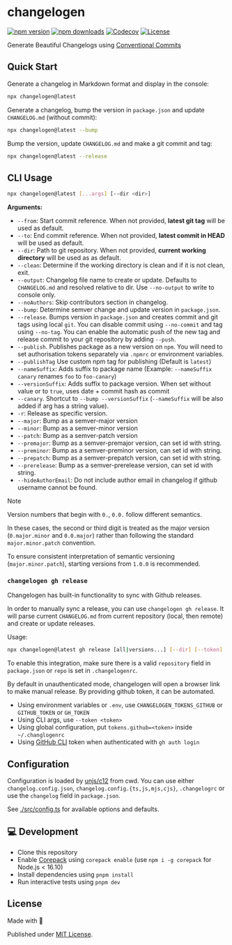 # changelogen

[![npm version][npm-version-src]][npm-version-href]
[![npm downloads][npm-downloads-src]][npm-downloads-href]
[![Codecov][codecov-src]][codecov-href]
[![License][license-src]][license-href]

Generate Beautiful Changelogs using [Conventional Commits](https://www.conventionalcommits.org/en/v1.0.0/)

## Quick Start

Generate a changelog in Markdown format and display in the console:

```sh
npx changelogen@latest
```

Generate a changelog, bump the version in `package.json` and update `CHANGELOG.md` (without commit):

```sh
npx changelogen@latest --bump
```

Bump the version, update `CHANGELOG.md` and make a git commit and tag:

```sh
npx changelogen@latest --release
```

## CLI Usage

```sh
npx changelogen@latest [...args] [--dir <dir>]
```

**Arguments:**

- `--from`: Start commit reference. When not provided, **latest git tag** will be used as default.
- `--to`: End commit reference. When not provided, **latest commit in HEAD** will be used as default.
- `--dir`: Path to git repository. When not provided, **current working directory** will be used as as default.
- `--clean`: Determine if the working directory is clean and if it is not clean, exit.
- `--output`: Changelog file name to create or update. Defaults to `CHANGELOG.md` and resolved relative to dir. Use `--no-output` to write to console only.
- `--noAuthors`: Skip contributors section in changelog.
- `--bump`: Determine semver change and update version in `package.json`.
- `--release`. Bumps version in `package.json` and creates commit and git tags using local `git`. You can disable commit using `--no-commit` and tag using `--no-tag`. You can enable the automatic push of the new tag and release commit to your git repository by adding `--push`.
- `--publish`. Publishes package as a new version on `npm`. You will need to set authorisation tokens separately via `.npmrc` or environment variables.
- `--publishTag` Use custom npm tag for publishing (Default is `latest`)
- `--nameSuffix`: Adds suffix to package name (Example: `--nameSuffix canary` renames `foo` to `foo-canary`)
- `--versionSuffix`: Adds suffix to package version. When set without value or to `true`, uses date + commit hash as commit
- `--canary`. Shortcut to `--bump --versionSuffix` (`--nameSuffix` will be also added if arg has a string value).
- `-r`: Release as specific version.
- `--major`: Bump as a semver-major version
- `--minor`: Bump as a semver-minor version
- `--patch`: Bump as a semver-patch version
- `--premajor`: Bump as a semver-premajor version, can set id with string.
- `--preminor`: Bump as a semver-preminor version, can set id with string.
- `--prepatch`: Bump as a semver-prepatch version, can set id with string.
- `--prerelease`: Bump as a semver-prerelease version, can set id with string.
- `--hideAuthorEmail`: Do not include author email in changelog if github username cannot be found.

> [!NOTE]
> Version numbers that begin with `0.`, `0.0.` follow different semantics.
> 
> In these cases, the second or third digit is treated as the major version (`0.major.minor` and `0.0.major`) rather than following the standard `major.minor.patch` convention.
>
>To ensure consistent interpretation of semantic versioning (`major.minor.patch`), starting versions from `1.0.0` is recommended.

### `changelogen gh release`

Changelogen has built-in functionality to sync with Github releases.

In order to manually sync a release, you can use `changelogen gh release`. It will parse current `CHANGELOG.md` from current repository (local, then remote) and create or update releases.

Usage:

```sh
npx changelogen@latest gh release [all|versions...] [--dir] [--token]
```

To enable this integration, make sure there is a valid `repository` field in `package.json` or `repo` is set in `.changelogenrc`.

By default in unauthenticated mode, changelogen will open a browser link to make manual release. By providing github token, it can be automated.

- Using environment variables or `.env`, use `CHANGELOGEN_TOKENS_GITHUB` or `GITHUB_TOKEN` or `GH_TOKEN`
- Using CLI args, use `--token <token>`
- Using global configuration, put `tokens.github=<token>` inside `~/.changlogenrc`
- Using [GitHub CLI](https://cli.github.com/) token when authenticated with `gh auth login`

## Configuration

Configuration is loaded by [unjs/c12](https://github.com/unjs/c12) from cwd. You can use either `changelog.config.json`, `changelog.config.{ts,js,mjs,cjs}`, `.changelogrc` or use the `changelog` field in `package.json`.

See [./src/config.ts](./src/config.ts) for available options and defaults.

## 💻 Development

- Clone this repository
- Enable [Corepack](https://github.com/nodejs/corepack) using `corepack enable` (use `npm i -g corepack` for Node.js < 16.10)
- Install dependencies using `pnpm install`
- Run interactive tests using `pnpm dev`

## License

Made with 💛

Published under [MIT License](./LICENSE).

<!-- Badges -->

[npm-version-src]: https://img.shields.io/npm/v/changelogen?style=flat&colorA=18181B&colorB=F0DB4F
[npm-version-href]: https://npmjs.com/package/changelogen
[npm-downloads-src]: https://img.shields.io/npm/dm/changelogen?style=flat&colorA=18181B&colorB=F0DB4F
[npm-downloads-href]: https://npmjs.com/package/changelogen
[codecov-src]: https://img.shields.io/codecov/c/gh/unjs/changelogen/main?style=flat&colorA=18181B&colorB=F0DB4F
[codecov-href]: https://codecov.io/gh/unjs/changelogen
[license-src]: https://img.shields.io/github/license/unjs/changelogen.svg?style=flat&colorA=18181B&colorB=F0DB4F
[license-href]: https://github.com/unjs/changelogen/blob/main/LICENSE

